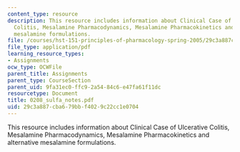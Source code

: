 ```yaml
---
content_type: resource
description: This resource includes information about Clinical Case of Ulcerative
  Colitis, Mesalamine Pharmacodynamics, Mesalamine Pharmacokinetics and alternative
  mesalamine formulations.
file: /courses/hst-151-principles-of-pharmacology-spring-2005/29c3a887cba679bbf4029c22cc1e0704_0208_sulfa_notes.pdf
file_type: application/pdf
learning_resource_types:
- Assignments
ocw_type: OCWFile
parent_title: Assignments
parent_type: CourseSection
parent_uid: 9fa31ec0-ffc9-2a54-84c6-e47fa61f11dc
resourcetype: Document
title: 0208_sulfa_notes.pdf
uid: 29c3a887-cba6-79bb-f402-9c22cc1e0704
---
```

This resource includes information about Clinical Case of Ulcerative Colitis, Mesalamine Pharmacodynamics, Mesalamine Pharmacokinetics and alternative mesalamine formulations.

